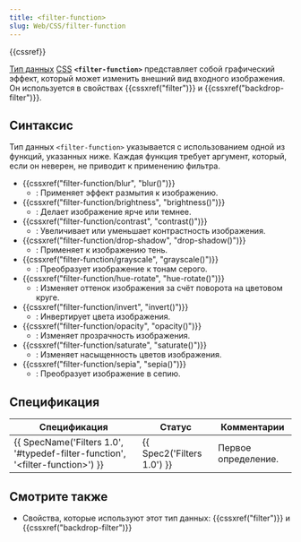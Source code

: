 ```yaml
---
title: <filter-function>
slug: Web/CSS/filter-function
---
```


{{cssref}}

[Тип данных](/ru/docs/Web/CSS/CSS_Types) [CSS](/ru/docs/Web/CSS) **`<filter-function>`** представляет собой графический эффект, который может изменить внешний вид входного изображения. Он используется в свойствах {{cssxref("filter")}} и {{cssxref("backdrop-filter")}}.

## Синтаксис

Тип данных `<filter-function>` указывается с использованием одной из функций, указанных ниже. Каждая функция требует аргумент, который, если он неверен, не приводит к применению фильтра.

- {{cssxref("filter-function/blur", "blur()")}}
  - : Применяет эффект размытия к изображению.
- {{cssxref("filter-function/brightness", "brightness()")}}
  - : Делает изображение ярче или темнее.
- {{cssxref("filter-function/contrast", "contrast()")}}
  - : Увеличивает или уменьшает контрастность изображения.
- {{cssxref("filter-function/drop-shadow", "drop-shadow()")}}
  - : Применяет к изображению тень.
- {{cssxref("filter-function/grayscale", "grayscale()")}}
  - : Преобразует изображение к тонам серого.
- {{cssxref("filter-function/hue-rotate", "hue-rotate()")}}
  - : Изменяет оттенок изображения за счёт поворота на цветовом круге.
- {{cssxref("filter-function/invert", "invert()")}}
  - : Инвертирует цвета изображения.
- {{cssxref("filter-function/opacity", "opacity()")}}
  - : Изменяет прозрачность изображения.
- {{cssxref("filter-function/saturate", "saturate()")}}
  - : Изменяет насыщенность цветов изображения.
- {{cssxref("filter-function/sepia", "sepia()")}}
  - : Преобразует изображение в сепию.

## Спецификация

| Спецификация                                                                         | Статус                     | Комментарии         |
| ------------------------------------------------------------------------------------ | -------------------------- | ------------------- |
| {{ SpecName('Filters 1.0', '#typedef-filter-function', '&lt;filter-function&gt;') }} | {{ Spec2('Filters 1.0') }} | Первое определение. |

## Смотрите также

- Свойства, которые используют этот тип данных: {{cssxref("filter")}} и {{cssxref("backdrop-filter")}}
